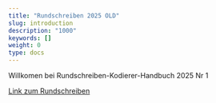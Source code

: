 ```yaml
---
title: "Rundschreiben 2025 OLD"
slug: introduction
description: "1000"
keywords: []
weight: 0
type: docs
---
```



Willkomen bei Rundschreiben-Kodierer-Handbuch 2025 Nr 1

<a href="https://www.bfs.admin.ch/bfs/de/home/statistiken/gesundheit/nomenklaturen/medkk/instrumente-medizinische-kodierung.assetdetail.33349852.html">Link zum Rundschreiben</a>




